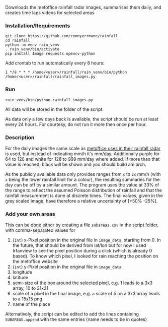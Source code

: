 Downloads the metoffice rainfall radar images, summarises them daily, and creates time laps videos for selected areas

### Installation/Requirements
```
git clone https://github.com/ronnyerrmann/rainfall
cd rainfall
python -m venv rain_venv
. rain_venv/bin/activate
pip install Image requests opencv-python
```

Add crontab to run automatically every 8 hours:
```
1 */8 * * * /home/<user>/rainfall/rain_venv/bin/python /home/<user>/rainfall/rainfall_images.py 
```

### Run
```
rain_venv/bin/python rainfall_images.py
```
All data will be stored in the folder of the script.

As data only a few days back is available, the script should be run at least every 24 hours. For courtesy, do not run it more then once per hour.

### Description
For the daily images the same scale as [metoffice uses in their rainfall radar](https://weather.metoffice.gov.uk/maps-and-charts/rainfall-radar-forecast-map#?model=ukmo-ukv&layer=rainfall-rate) is used, but instead of indicating mm/h it's mm/day. Additionally purple for 64 to 128 and white for 128 to 999 mm/day where added. If more than that value is reached, black will be shown and you should build am arch.

As the publicly available data only provides ranges from `x` to `2x` mm/h (with `x` being the lower rainfall limit for a colour), the resulting summaries for the day can be off by a similar amount. The program uses the value at 33% of the range to reflect the assumed Poisson distribution of rainfall and that the rainfall measurement is done at discrete times. The final values, given in the grey scaled image, have therefore a relative uncertainty of [+50% -25%].

### Add your own areas
This can be done either by creating a file `subareas.csv` in the script folder, with comma-separated values for
1. (`int`) x-Pixel position in the original file in `image_data`, starting from 0. In the future, that should be derived from lat/lon but for now I used Irfanview to see the pixel position during a click (which is already 0 based). To know which pixel, I looked for rain reaching the position on the metoffice website 
2. (`int`) y-Pixel position in the original file in `image_data`.
3. longitude
4. latitude
5. semi-size of the box around the selected pixel, e.g. 1 leads to a 3x3 array, 10 to 21x21
6. scale of a pixel in the final image, e.g. a scale of 5 on a 3x3 array leads to a 15x15 png
7. name of the place

Alternatively, the script can be edited to add the lines containing `SUBAREAS.append` with the same entries (name needs to be in quotes)
